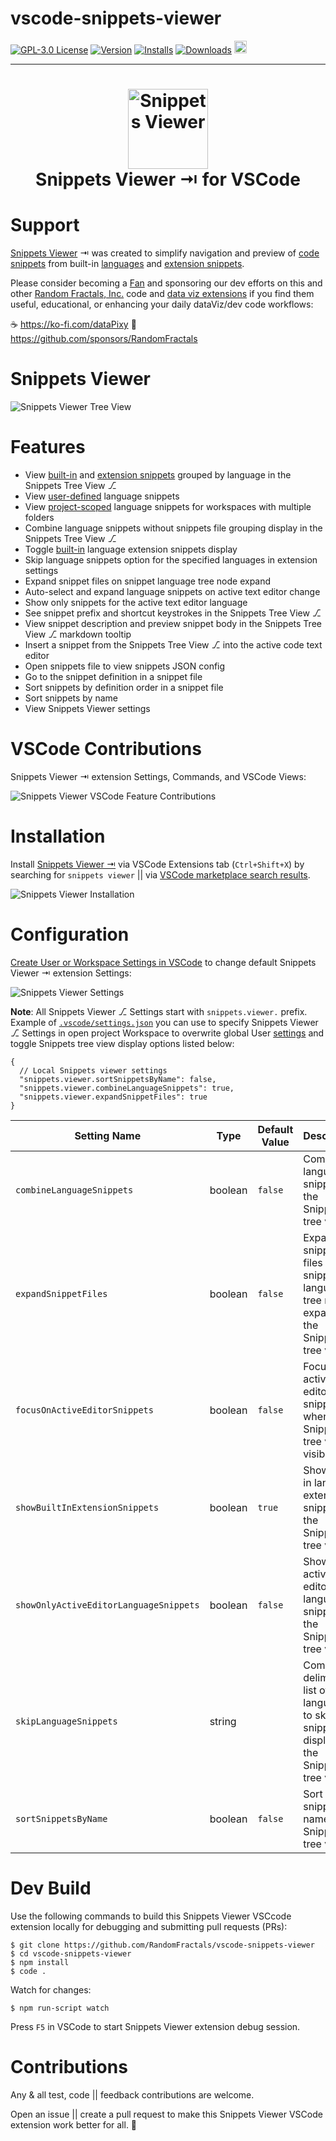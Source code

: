 # vscode-snippets-viewer

[![GPL-3.0 License](https://img.shields.io/badge/license-GPL3-orange.svg?color=green)](http://opensource.org/licenses/GPL-3.0)
[![Version](https://vsmarketplacebadge.apphb.com/version/RandomFractalsInc.snippets-viewer.svg?color=orange&style=?style=for-the-badge&logo=visual-studio-code)](https://marketplace.visualstudio.com/items?itemName=RandomFractalsInc.snippets-viewer)
[![Installs](https://vsmarketplacebadge.apphb.com/installs/RandomFractalsInc.snippets-viewer.svg?color=orange)](https://marketplace.visualstudio.com/items?itemName=RandomFractalsInc.snippets-viewer)
[![Downloads](https://vsmarketplacebadge.apphb.com/downloads/RandomFractalsInc.snippets-viewer.svg?color=orange)](https://marketplace.visualstudio.com/items?itemName=RandomFractalsInc.snippets-viewer)
<a href='https://ko-fi.com/dataPixy' target='_blank' title='support: https://ko-fi.com/dataPixy'>
  <img height='24' style='border:0px;height:20px;' src='https://az743702.vo.msecnd.net/cdn/kofi3.png?v=2' alt='https://ko-fi.com/dataPixy' /></a>
<hr />
<h1 align="center">
  <a title="Learn more about Snippets Viewer" href="https://github.com/RandomFractals/vscode-snippets-viewer">
    <img width="128" height="128" alt="Snippets Viewer" src="images/snippets-viewer.png" />
  </a>
  <br />
  Snippets Viewer ⇥ for VSCode
</h1>

# Support

[Snippets Viewer](https://github.com/RandomFractals/vscode-snippets-viewer) ⇥ was created to simplify navigation and preview of [code snippets](https://code.visualstudio.com/docs/editor/userdefinedsnippets#_install-snippets-from-the-marketplace) from built-in [languages](https://marketplace.visualstudio.com/search?target=VSCode&category=Programming%20Languages&sortBy=Installs) and [extension snippets](https://marketplace.visualstudio.com/search?target=VSCode&category=Snippets&sortBy=Installs).

Please consider becoming a [Fan](https://github.com/sponsors/RandomFractals/sponsorships?tier_id=18883&preview=false) and sponsoring our dev efforts on this and other [Random Fractals, Inc.](https://twitter.com/search?q=%23RandomFractalsInc&src=typed_query&f=live) code and [data viz extensions](https://marketplace.visualstudio.com/publishers/RandomFractalsInc) if you find them useful, educational, or enhancing your daily dataViz/dev code workflows:

☕️ https://ko-fi.com/dataPixy
💖 https://github.com/sponsors/RandomFractals

# Snippets Viewer

![Snippets Viewer Tree View](https://raw.githubusercontent.com/RandomFractals/vscode-snippets-viewer/main/images/snippets-viewer-tree-view.png)

# Features

- View [built-in](https://code.visualstudio.com/docs/editor/userdefinedsnippets#_builtin-snippets) and [extension snippets](https://code.visualstudio.com/docs/editor/userdefinedsnippets#_install-snippets-from-the-marketplace) grouped by language in the Snippets Tree View ⎇
- View [user-defined](https://code.visualstudio.com/docs/editor/userdefinedsnippets#_create-your-own-snippets) language snippets
- View [project-scoped](https://code.visualstudio.com/docs/editor/userdefinedsnippets#_snippet-scope) language snippets for workspaces with multiple folders
- Combine language snippets without snippets file grouping display in the Snippets Tree View ⎇
- Toggle [built-in](https://code.visualstudio.com/docs/editor/userdefinedsnippets#_builtin-snippets) language extension snippets display
- Skip language snippets option for the specified languages in extension settings
- Expand snippet files on snippet language tree node expand
- Auto-select and expand language snippets on active text editor change
- Show only snippets for the active text editor language
- See snippet prefix and shortcut keystrokes in the Snippets Tree View ⎇
- View snippet description and preview snippet body in the Snippets Tree View ⎇ markdown tooltip
- Insert a snippet from the Snippets Tree View ⎇ into the active code text editor
- Open snippets file to view snippets JSON config
- Go to the snippet definition in a snippet file
- Sort snippets by definition order in a snippet file
- Sort snippets by name
- View Snippets Viewer settings

# VSCode Contributions

Snippets Viewer ⇥ extension Settings, Commands, and VSCode Views:

![Snippets Viewer VSCode Feature Contributions](https://raw.githubusercontent.com/RandomFractals/vscode-snippets-viewer/main/images/snippets-viewer-contributions.png)

# Installation

Install [Snippets Viewer ⇥](https://marketplace.visualstudio.com/items?itemName=RandomFractalsInc.snippets-viewer) via VSCode Extensions tab (`Ctrl+Shift+X`) by searching for `snippets viewer` || via [VSCode marketplace search results](https://marketplace.visualstudio.com/search?term=snippets%20viewer&target=VSCode&category=All%20categories&sortBy=Relevance).

![Snippets Viewer Installation](https://raw.githubusercontent.com/RandomFractals/vscode-snippets-viewer/main/images/snippets-viewer-installation.png)

# Configuration

[Create User or Workspace Settings in VSCode](http://code.visualstudio.com/docs/customization/userandworkspace#_creating-user-and-workspace-settings) to change default Snippets Viewer ⇥ extension Settings:

![Snippets Viewer Settings](https://raw.githubusercontent.com/RandomFractals/vscode-snippets-viewer/main/images/snippets-viewer-settings.png)

**Note**: All Snippets Viewer ⎇ Settings start with `snippets.viewer.` prefix.
Example of [`.vscode/settings.json`](https://github.com/RandomFractals/vscode-snippets-viewer/blob/main/.vscode/settings.json) you can use to specify Snippets Viewer ⎇ Settings in open project Workspace to overwrite global User [settings](https://code.visualstudio.com/docs/getstarted/settings#_settingsjson) and toggle Snippets tree view display options listed below:

```
{
  // Local Snippets viewer settings
  "snippets.viewer.sortSnippetsByName": false,
  "snippets.viewer.combineLanguageSnippets": true,
  "snippets.viewer.expandSnippetFiles": true
}
```

| Setting Name | Type | Default Value | Description |
| ------- | ---- | ------------- | ----------- |
| `combineLanguageSnippets` | boolean | `false` | Combine language snippets in the Snippets tree view.|
| `expandSnippetFiles` | boolean | `false` | Expand snippet files on snippet language tree node expand in the Snippets tree view.|
| `focusOnActiveEditorSnippets` | boolean | `false` | Focus on active editor snippets when Snippets tree view is visible. |
| `showBuiltInExtensionSnippets` | boolean | `true` | Show built-in language extension snippets in the Snippets tree view. |
| `showOnlyActiveEditorLanguageSnippets` | boolean | `false` | Show only active editor language snippets in the Snippets tree view. |
| `skipLanguageSnippets` | string | | Comma delimited list of languages to skip snippets display in the Snippets tree view. |
| `sortSnippetsByName` | boolean | `false` | Sort loaded snippets by name in Snippets tree view. |

# Dev Build

Use the following commands to build this Snippets Viewer VSCcode extension locally for debugging and submitting pull requests (PRs):

```
$ git clone https://github.com/RandomFractals/vscode-snippets-viewer
$ cd vscode-snippets-viewer
$ npm install
$ code .
```

Watch for changes:

```
$ npm run-script watch
```

Press `F5` in VSCode to start Snippets Viewer extension debug session.

# Contributions

Any & all test, code || feedback contributions are welcome.

Open an issue || create a pull request to make this Snippets Viewer VSCode extension work better for all. 🤗

